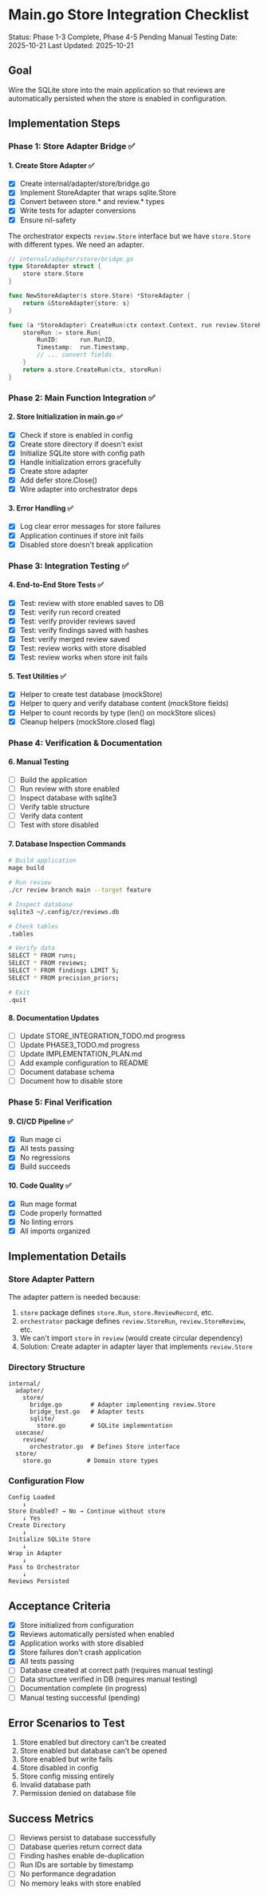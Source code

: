 # Main.go Store Integration Checklist

Status: Phase 1-3 Complete, Phase 4-5 Pending Manual Testing
Date: 2025-10-21
Last Updated: 2025-10-21

## Goal
Wire the SQLite store into the main application so that reviews are automatically persisted when the store is enabled in configuration.

## Implementation Steps

### Phase 1: Store Adapter Bridge ✅

#### 1. Create Store Adapter ✅
- [x] Create internal/adapter/store/bridge.go
- [x] Implement StoreAdapter that wraps sqlite.Store
- [x] Convert between store.* and review.* types
- [x] Write tests for adapter conversions
- [x] Ensure nil-safety

The orchestrator expects `review.Store` interface but we have `store.Store` with different types. We need an adapter.

```go
// internal/adapter/store/bridge.go
type StoreAdapter struct {
    store store.Store
}

func NewStoreAdapter(s store.Store) *StoreAdapter {
    return &StoreAdapter{store: s}
}

func (a *StoreAdapter) CreateRun(ctx context.Context, run review.StoreRun) error {
    storeRun := store.Run{
        RunID:      run.RunID,
        Timestamp:  run.Timestamp,
        // ... convert fields
    }
    return a.store.CreateRun(ctx, storeRun)
}
```

### Phase 2: Main Function Integration ✅

#### 2. Store Initialization in main.go ✅
- [x] Check if store is enabled in config
- [x] Create store directory if doesn't exist
- [x] Initialize SQLite store with config path
- [x] Handle initialization errors gracefully
- [x] Create store adapter
- [x] Add defer store.Close()
- [x] Wire adapter into orchestrator deps

#### 3. Error Handling ✅
- [x] Log clear error messages for store failures
- [x] Application continues if store init fails
- [x] Disabled store doesn't break application

### Phase 3: Integration Testing ✅

#### 4. End-to-End Store Tests ✅
- [x] Test: review with store enabled saves to DB
- [x] Test: verify run record created
- [x] Test: verify provider reviews saved
- [x] Test: verify findings saved with hashes
- [x] Test: verify merged review saved
- [x] Test: review works with store disabled
- [x] Test: review works when store init fails

#### 5. Test Utilities ✅
- [x] Helper to create test database (mockStore)
- [x] Helper to query and verify database content (mockStore fields)
- [x] Helper to count records by type (len() on mockStore slices)
- [x] Cleanup helpers (mockStore.closed flag)

### Phase 4: Verification & Documentation

#### 6. Manual Testing
- [ ] Build the application
- [ ] Run review with store enabled
- [ ] Inspect database with sqlite3
- [ ] Verify table structure
- [ ] Verify data content
- [ ] Test with store disabled

#### 7. Database Inspection Commands
```bash
# Build application
mage build

# Run review
./cr review branch main --target feature

# Inspect database
sqlite3 ~/.config/cr/reviews.db

# Check tables
.tables

# Verify data
SELECT * FROM runs;
SELECT * FROM reviews;
SELECT * FROM findings LIMIT 5;
SELECT * FROM precision_priors;

# Exit
.quit
```

#### 8. Documentation Updates
- [ ] Update STORE_INTEGRATION_TODO.md progress
- [ ] Update PHASE3_TODO.md progress
- [ ] Update IMPLEMENTATION_PLAN.md
- [ ] Add example configuration to README
- [ ] Document database schema
- [ ] Document how to disable store

### Phase 5: Final Verification

#### 9. CI/CD Pipeline ✅
- [x] Run mage ci
- [x] All tests passing
- [x] No regressions
- [x] Build succeeds

#### 10. Code Quality ✅
- [x] Run mage format
- [x] Code properly formatted
- [x] No linting errors
- [x] All imports organized

## Implementation Details

### Store Adapter Pattern

The adapter pattern is needed because:
1. `store` package defines `store.Run`, `store.ReviewRecord`, etc.
2. `orchestrator` package defines `review.StoreRun`, `review.StoreReview`, etc.
3. We can't import `store` in `review` (would create circular dependency)
4. Solution: Create adapter in adapter layer that implements `review.Store`

### Directory Structure
```
internal/
  adapter/
    store/
      bridge.go        # Adapter implementing review.Store
      bridge_test.go   # Adapter tests
      sqlite/
        store.go       # SQLite implementation
  usecase/
    review/
      orchestrator.go  # Defines Store interface
  store/
    store.go          # Domain store types
```

### Configuration Flow
```
Config Loaded
    ↓
Store Enabled? → No → Continue without store
    ↓ Yes
Create Directory
    ↓
Initialize SQLite Store
    ↓
Wrap in Adapter
    ↓
Pass to Orchestrator
    ↓
Reviews Persisted
```

## Acceptance Criteria

- [x] Store initialized from configuration
- [x] Reviews automatically persisted when enabled
- [x] Application works with store disabled
- [x] Store failures don't crash application
- [x] All tests passing
- [ ] Database created at correct path (requires manual testing)
- [ ] Data structure verified in DB (requires manual testing)
- [ ] Documentation complete (in progress)
- [ ] Manual testing successful (pending)

## Error Scenarios to Test

1. Store enabled but directory can't be created
2. Store enabled but database can't be opened
3. Store enabled but write fails
4. Store disabled in config
5. Store config missing entirely
6. Invalid database path
7. Permission denied on database file

## Success Metrics

- [ ] Reviews persist to database successfully
- [ ] Database queries return correct data
- [ ] Finding hashes enable de-duplication
- [ ] Run IDs are sortable by timestamp
- [ ] No performance degradation
- [ ] No memory leaks with store enabled
